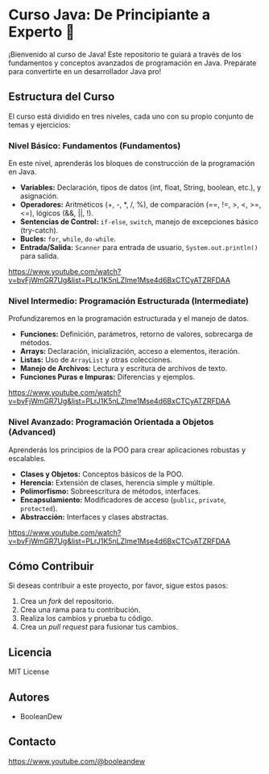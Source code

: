 # Curso Java: De Principiante a Experto 🚀

¡Bienvenido al curso de Java!  Este repositorio te guiará a través de los fundamentos y conceptos avanzados de programación en Java.  Prepárate para convertirte en un desarrollador Java pro!

## Estructura del Curso

El curso está dividido en tres niveles, cada uno con su propio conjunto de temas y ejercicios:

### Nivel Básico: Fundamentos (Fundamentos)

En este nivel, aprenderás los bloques de construcción de la programación en Java.

* **Variables:**  Declaración, tipos de datos (int, float, String, boolean, etc.), y asignación.
* **Operadores:** Aritméticos (+, -, \*, /, %), de comparación (==, !=, >, <, >=, <=), lógicos (&&, ||, !).
* **Sentencias de Control:** `if-else`, `switch`, manejo de excepciones básico (try-catch).
* **Bucles:** `for`, `while`, `do-while`.
* **Entrada/Salida:**  `Scanner` para entrada de usuario, `System.out.println()` para salida.

https://www.youtube.com/watch?v=bvFjWmGR7Ug&list=PLrJ1K5nLZIme1Mse4d6BxCTCyATZRFDAA


### Nivel Intermedio: Programación Estructurada (Intermediate)

Profundizaremos en la programación estructurada y el manejo de datos.

* **Funciones:** Definición, parámetros, retorno de valores, sobrecarga de métodos.
* **Arrays:** Declaración, inicialización, acceso a elementos, iteración.
* **Listas:** Uso de `ArrayList` y otras colecciones.
* **Manejo de Archivos:** Lectura y escritura de archivos de texto.
* **Funciones Puras e Impuras:**  Diferencias y ejemplos.

https://www.youtube.com/watch?v=bvFjWmGR7Ug&list=PLrJ1K5nLZIme1Mse4d6BxCTCyATZRFDAA


### Nivel Avanzado: Programación Orientada a Objetos (Advanced)

Aprenderás los principios de la POO para crear aplicaciones robustas y escalables.

* **Clases y Objetos:**  Conceptos básicos de la POO.
* **Herencia:**  Extensión de clases, herencia simple y múltiple.
* **Polimorfismo:**  Sobreescritura de métodos, interfaces.
* **Encapsulamiento:**  Modificadores de acceso (`public`, `private`, `protected`).
* **Abstracción:**  Interfaces y clases abstractas.

https://www.youtube.com/watch?v=bvFjWmGR7Ug&list=PLrJ1K5nLZIme1Mse4d6BxCTCyATZRFDAA


## Cómo Contribuir

Si deseas contribuir a este proyecto, por favor, sigue estos pasos:

1. Crea un *fork* del repositorio.
2. Crea una rama para tu contribución.
3. Realiza los cambios y prueba tu código.
4. Crea un *pull request* para fusionar tus cambios.


## Licencia

MIT License


## Autores

* BooleanDew


## Contacto

https://www.youtube.com/@booleandew
